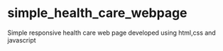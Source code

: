 # simple_health_care_webpage
Simple responsive health care web page developed using html,css and javascript 
